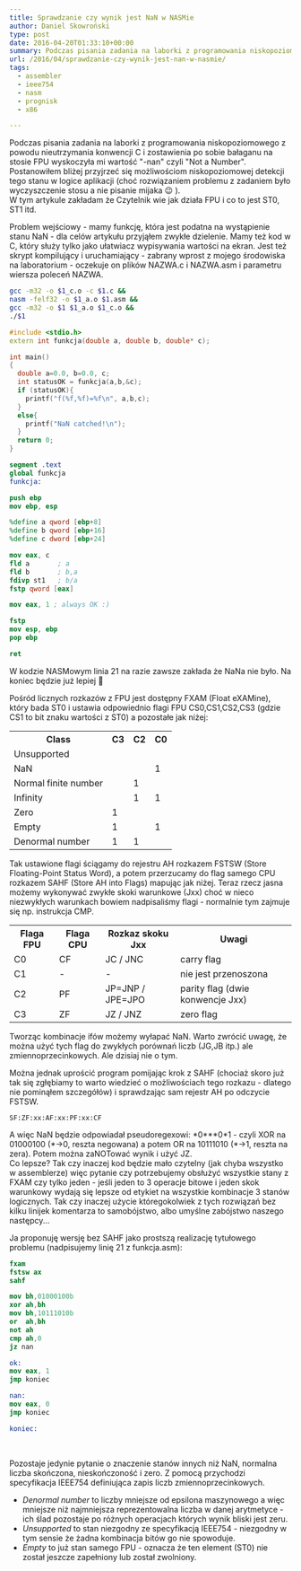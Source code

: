 ```yaml
---
title: Sprawdzanie czy wynik jest NaN w NASMie
author: Daniel Skowroński
type: post
date: 2016-04-20T01:33:10+00:00
summary: Podczas pisania zadania na laborki z programowania niskopoziomowego z powodu nieutrzymania konwencji C i zostawienia po sobie bałaganu na stosie FPU wyskoczyła mi wartość "-nan" czyli "Not a Number". Postanowiłem bliżej przyjrzeć się możliwościom niskopoziomowej detekcji tego stanu w logice aplikacji (choć rozwiązaniem problemu z zadaniem było wyczyszczenie stosu a nie pisanie mijaka ;) ).
url: /2016/04/sprawdzanie-czy-wynik-jest-nan-w-nasmie/
tags:
  - assembler
  - ieee754
  - nasm
  - prognisk
  - x86

---
```

Podczas pisania zadania na laborki z programowania niskopoziomowego z powodu nieutrzymania konwencji C i zostawienia po sobie bałaganu na stosie FPU wyskoczyła mi wartość "-nan" czyli "Not a Number". Postanowiłem bliżej przyjrzeć się możliwościom niskopoziomowej detekcji tego stanu w logice aplikacji (choć rozwiązaniem problemu z zadaniem było wyczyszczenie stosu a nie pisanie mijaka 😉 ).  
W tym artykule zakładam że Czytelnik wie jak działa FPU i co to jest ST0, ST1 itd.

Problem wejściowy - mamy funkcję, która jest podatna na wystąpienie stanu NaN - dla celów artykułu przyjąłem zwykłe dzielenie. Mamy też kod w C, który służy tylko jako ułatwiacz wypisywania wartości na ekran. Jest też skrypt kompilujący i uruchamiający - zabrany wprost z mojego środowiska na laboratorium - oczekuje on plików NAZWA.c i NAZWA.asm i parametru wiersza poleceń NAZWA.

```bash
gcc -m32 -o $1_c.o -c $1.c &&
nasm -felf32 -o $1_a.o $1.asm &&
gcc -m32 -o $1 $1_a.o $1_c.o &&
./$1
```


```c++
#include <stdio.h>
extern int funkcja(double a, double b, double* c);

int main()
{
  double a=0.0, b=0.0, c;
  int statusOK = funkcja(a,b,&c);
  if (statusOK){
    printf("f(%f,%f)=%f\n", a,b,c);
  }
  else{
    printf("NaN catched!\n");
  }
  return 0;
}
```


```nasm
segment .text
global funkcja
funkcja:

push ebp
mov ebp, esp

%define a qword [ebp+8]
%define b qword [ebp+16]
%define c dword [ebp+24]

mov eax, c
fld a       ; a
fld b       ; b,a
fdivp st1   ; b/a
fstp qword [eax]

mov eax, 1 ; always OK :)

fstp
mov esp, ebp
pop ebp

ret
```


W kodzie NASMowym linia 21 na razie zawsze zakłada że NaNa nie było. Na koniec będzie już lepiej 🙂

Pośród licznych rozkazów z FPU jest dostępny FXAM (Float eXAMine), który bada ST0 i ustawia odpowiednio flagi FPU CS0,CS1,CS2,CS3 (gdzie CS1 to bit znaku wartości z ST0) a pozostałe jak niżej:

<div>
  <table class="grid">
    <tr>
      <th>
        Class
      </th>
      <th>
        C3
      </th>
      <th>
        C2
      </th>
      <th>
        C0
      </th>
    </tr>
    <tr>
      <td>
        Unsupported
      </td>
      <td>
      </td>
      <td>
      </td>
      <td>
      </td>
    </tr>
    <tr>
      <td>
        NaN
      </td>
      <td>
      </td>
      <td>
      </td>
      <td>
        1
      </td>
    </tr>
    <tr>
      <td>
        Normal finite number
      </td>
      <td>
      </td>
      <td>
        1
      </td>
      <td>
      </td>
    </tr>
    <tr>
      <td>
        Infinity
      </td>
      <td>
      </td>
      <td>
        1
      </td>
      <td>
        1
      </td>
    </tr>
    <tr>
      <td>
        Zero
      </td>
      <td>
        1
      </td>
      <td>
      </td>
      <td>
      </td>
    </tr>
    <tr>
      <td>
        Empty
      </td>
      <td>
        1
      </td>
      <td>
      </td>
      <td>
        1
      </td>
    </tr>
    <tr>
      <td>
        Denormal number
      </td>
      <td>
        1
      </td>
      <td>
        1
      </td>
      <td>
      </td>
    </tr>
  </table>
</div>

Tak ustawione flagi ściągamy do rejestru AH rozkazem FSTSW (Store Floating-Point Status Word), a potem przerzucamy do flag samego CPU rozkazem SAHF (Store AH into Flags) mapując jak niżej. Teraz rzecz jasna możemy wykonywać zwykłe skoki warunkowe (Jxx) choć w nieco niezwykłych warunkach bowiem nadpisaliśmy flagi - normalnie tym zajmuje się np. instrukcja CMP.

<table class="grid">
  <tr>
    <th>
      Flaga FPU
    </th>
    <th>
      Flaga CPU
    </th>
    <th>
      Rozkaz skoku Jxx
    </th>
    <th>
      Uwagi
    </th>
  </tr>
  
  <tr>
    <td>
      C0
    </td>
    <td>
      CF
    </td>
    <td>
      JC / JNC
    </td>
    <td>
      carry flag
    </td>
  </tr>
  
  <tr>
    <td>
      C1
    </td>
    <td>
      -
    </td>
    <td>
      -
    </td>
    <td>
      nie jest przenoszona
    </td>
  </tr>
  
  <tr>
    <td>
      C2
    </td>
    <td>
      PF
    </td>
    <td>
      JP=JNP / JPE=JPO
    </td>
    <td>
      parity flag (dwie konwencje Jxx)
    </td>
  </tr>

  <tr>
    <td>
      C3
    </td>
    <td>
      ZF
    </td>
    <td>
      JZ / JNZ
    </td>
    <td>
      zero flag
    </td>
  </tr>
</table>

Tworząc kombinacje ifów możemy wyłapać NaN. Warto zwrócić uwagę, że można użyć tych flag do zwykłych porównań liczb (JG,JB itp.) ale zmiennoprzecinkowych. Ale dzisiaj nie o tym.

Można jednak uprościć program pomijając krok z SAHF (chociaż skoro już tak się zgłębiamy to warto wiedzieć o możliwościach tego rozkazu - dlatego nie pominąłem szczegółów) i sprawdzając sam rejestr AH po odczycie FSTSW.

```
SF:ZF:xx:AF:xx:PF:xx:CF
```


A więc NaN będzie odpowiadał pseudoregexowi: \*0\**\*0\*1 - czyli XOR na 01000100 (\*->0, reszta negowana) a potem OR na 10111010 (\*->1, reszta na zera). Potem można zaNOTować wynik i użyć JZ.  
Co lepsze? Tak czy inaczej kod będzie mało czytelny (jak chyba wszystko w assemblerze) więc pytanie czy potrzebujemy obsłużyć wszystkie stany z FXAM czy tylko jeden - jeśli jeden to 3 operacje bitowe i jeden skok warunkowy wydają się lepsze od etykiet na wszystkie kombinacje 3 stanów logicznych. Tak czy inaczej użycie któregokolwiek z tych rozwiązań bez kilku linijek komentarza to samobójstwo, albo umyślne zabójstwo naszego następcy...

Ja proponuję wersję bez SAHF jako prostszą realizację tytułowego problemu (nadpisujemy linię 21 z funkcja.asm):

```nasm
fxam 
fstsw ax
sahf 

mov bh,01000100b
xor ah,bh
mov bh,10111010b
or  ah,bh
not ah
cmp ah,0
jz nan

ok:
mov eax, 1
jmp koniec

nan:
mov eax, 0
jmp koniec

koniec:
```


&nbsp;

Pozostaje jedynie pytanie o znaczenie stanów innych niż NaN, normalna liczba skończona, nieskończoność i zero. Z pomocą przychodzi specyfikacja IEEE754 definiująca zapis liczb zmiennoprzecinkowych.

  * _Denormal number_ to liczby mniejsze od epsilona maszynowego a więc mniejsze niż najmniejsza reprezentowalna liczba w danej arytmetyce - ich ślad pozostaje po różnych operacjach których wynik bliski jest zeru.
  * _Unsupported_ to stan niezgodny ze specyfikacją IEEE754 - niezgodny w tym sensie że żadna kombinacja bitów go nie spowoduje.
  * _Empty_ to już stan samego FPU - oznacza że ten element (ST0) nie został jeszcze zapełniony lub został zwolniony.